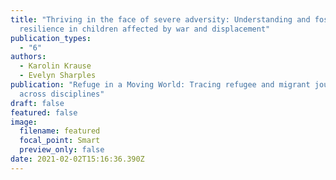 ```yaml
---
title: "Thriving in the face of severe adversity: Understanding and fostering
  resilience in children affected by war and displacement"
publication_types:
  - "6"
authors:
  - Karolin Krause
  - Evelyn Sharples
publication: "Refuge in a Moving World: Tracing refugee and migrant journeys
  across disciplines"
draft: false
featured: false
image:
  filename: featured
  focal_point: Smart
  preview_only: false
date: 2021-02-02T15:16:36.390Z
---
```

